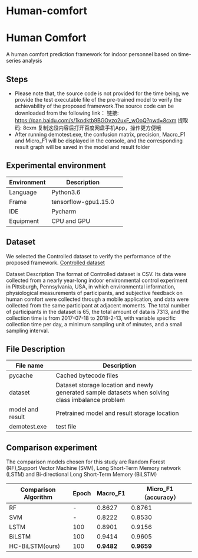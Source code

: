 # Human-comfort
# Human Comfort

 A human comfort prediction framework for indoor personnel based on time-series analysis

## Steps

-   Please note that, the source code is not provided for the time being, we provide the test executable file of the pre-trained model to verify the achievability of the proposed framework.The source code can be downloaded from the following link：
    链接: https://pan.baidu.com/s/1kpdktb9BGOvzo2uxF_wOoQ?pwd=8cxm 提取码: 8cxm 复制这段内容后打开百度网盘手机App，操作更方便哦
-   After running demotest.exe, the confusion matrix, precision, Macro_F1 and Micro_F1 will be displayed in the console, and the corresponding result graph will be saved in the model and result folder


## Experimental environment

| Environment | Description          |      |
| ----------- | -------------------- | ---- |
| Language    | Python3.6            |      |
| Frame       | tensorflow-gpu1.15.0 |      |
| IDE         | Pycharm              |      |
| Equipment   | CPU and GPU          |      |

## Dataset

We selected the Controlled dataset to verify the performance of the proposed framework. 
[Controlled dataset](https://github.com/jonfranc/occutherm)

Dataset Description
The format of Controlled dataset is CSV. Its data were collected from a nearly year-long indoor environmental control experiment in Pittsburgh, Pennsylvania, USA, in which environmental information, physiological measurements of participants, and subjective feedback on human comfort were collected through a mobile application, and data were collected from the same participant at adjacent moments. The total number of participants in the dataset is 65, the total amount of data is 7313, and the collection time is from 2017-07-18 to 2018-2-13, with variable specific collection time per day, a minimum sampling unit of minutes, and a small sampling interval.



## File Description

| File name        | Description                                                  |      |
| ---------------- | ------------------------------------------------------------ | ---- |
| pycache          | Cached bytecode files                                        |      |
| dataset          | Dataset storage location and newly generated sample datasets when solving class imbalance problem |      |
| model and result | Pretrained model and result storage location                 |      |
| demotest.exe     | test file                                                    |      |

## Comparison experiment

The comparison models chosen for this study are Random Forest (RF),Support Vector Machine (SVM), Long Short-Term Memory network (LSTM) and Bi-directional Long Short-Term Memory (BiLSTM)


| Comparison Algorithm | Epoch | Macro_F1   | Micro_F1（accuracy） |
| -------------------- | ----- | ---------- | -------------------- |
| RF                   | -     | 0.8627     | 0.8761               |
| SVM                  | -     | 0.8222     | 0.8530               |
| LSTM                 | 100   | 0.8901     | 0.9156               |
| BiLSTM               | 100   | 0.9414     | 0.9605               |
| HC-BiLSTM(ours)      | 100   | **0.9482** | **0.9659**           |



